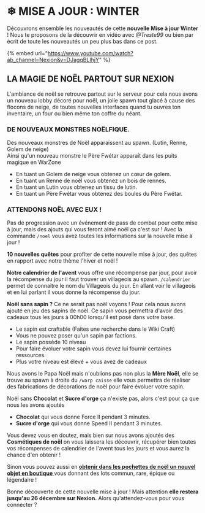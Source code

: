 # ❄ MISE A JOUR : WINTER

Découvrons ensemble les nouveautés de cette **nouvelle Mise à jour Winter** ! Nous te proposons de la découvrir en vidéo avec _@Treste99_ ou bien par écrit de toute les nouveautés un peu plus bas dans ce post.

{% embed url="https://www.youtube.com/watch?ab_channel=Nexion&v=DJagqBLIhjY" %}

## **LA MAGIE DE NOËL PARTOUT SUR NEXION**&#x20;

L'ambiance de noël se retrouve partout sur le serveur pour cela nous avons un nouveau lobby décoré pour noël, un jolie spawn tout glacé à cause des flocons de neige, de toutes nouvelles interfaces quand tu ouvres ton inventaire, un four ou bien même ton coffre du néant.

### DE NOUVEAUX MONSTRES NOËLFIQUE.

Des nouveaux monstres de Noël apparaissent au spawn. (Lutin, Renne, Golem de neige)\
Ainsi qu'un nouveau monstre le Père Fwétar apparaît dans les puits magique en WarZone

* En tuant un Golem de neige vous obtenez un cœur de golem.
* En tuant un Renne de noël vous obtenez un bois de rennes.
* En tuant un Lutin vous obtenez un tissu de lutin.
* En tuant un Père Fwétar vous obtenez des boules du Père Fwétar.

### ATTENDONS NOËL AVEC EUX !&#x20;

Pas de progression avec un événement de pass de combat pour cette mise à jour, mais des ajouts qui vous feront aimé noël ça c'est sur ! Avec la commande `/noel` vous avez toutes les informations sur la nouvelle mise à jour !

**10 nouvelles quêtes** pour profiter de cette nouvelle mise à jour, des quêtes en rapport avec notre thème l'hiver et noël !

**Notre calendrier de l'avent** vous offre une récompense par jour, pour avoir la récompense du jour il faut trouver un villageois au spawn. `/calendrier` permet de connaitre le nom du Villageois du jour. En allant voir le villageois et en lui parlant il vous donne la récompense du jour.

**Noël sans sapin ?** Ce ne serait pas noël voyons ! Pour cela nous avons ajouté en jeu des sapins de noël. Ce sapin vous permettra d'avoir des cadeaux tous les jours à 00h00 lorsqu'il est posé dans votre base.

* Le sapin est craftable (Faites une recherche dans le Wiki Craft)
* Vous ne pouvez poser qu'un sapin par factions.
* Le sapin possède 10 niveau
* Pour faire évoluer votre sapin vous devez lui fournir certaines ressources.
* Plus votre niveau est élevé + vous avez de cadeaux

Nous avons le Papa Noël mais n'oublions pas non plus la **Mère Noël**, elle se trouve au spawn à droite du `/warp caisse` elle vous permettra de réaliser des fabrications de décorations de noël pour faire évoluer votre sapin.

Noël sans **Chocolat** et **Sucre d'orge** ça n'existe pas, alors c'est pour ça que nous les avons ajoutés

* **Chocolat** qui vous donne Force II pendant 3 minutes.
* **Sucre d'orge** qui vous donne Speed II pendant 3 minutes.

Vous devez vous en doutez, mais bien sur nous avons ajoutés des **Cosmétiques de noël** on vous laissera les découvrir, récupérer bien toutes vos récompenses de calendrier de l'avent tous les jours et vous aurez la chance d'en obtenir !

Sinon vous pouvez aussi en [**obtenir dans les pochettes de noël un nouvel objet en boutique** ](https://nexion.fr/shop)vous donnant des lots commun, rare, épique ou légendaire !

Bonne découverte de cette nouvelle mise à jour ! Mais attention **elle restera jusqu'au 26 décembre sur Nexion.** Alors qu'attendez-vous pour vous connecter ?
